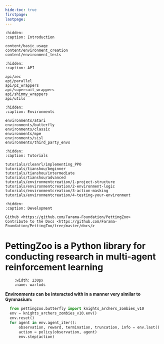 ```yaml
---
hide-toc: true
firstpage:
lastpage:
---
```


```{toctree}
:hidden:
:caption: Introduction

content/basic_usage
content/environment_creation
content/environment_tests
```

```{toctree}
:hidden:
:caption: API

api/aec
api/parallel
api/pz_wrappers
api/supersuit_wrappers
api/shimmy_wrappers
api/utils
```

```{toctree}
:hidden:
:caption: Environments

environments/atari
environments/butterfly
environments/classic
environments/mpe
environments/sisl
environments/third_party_envs
```

```{toctree}
:hidden:
:caption: Tutorials

tutorials/cleanrl/implementing_PPO
tutorials/tianshou/beginner
tutorials/tianshou/intermediate
tutorials/tianshou/advanced
tutorials/environmentcreation/1-project-structure
tutorials/environmentcreation/2-environment-logic
tutorials/environmentcreation/3-action-masking
tutorials/environmentcreation/4-testing-your-environment
```

```{toctree}
:hidden:
:caption: Development

Github <https://github.com/Farama-Foundation/PettingZoo>
Contribute to the Docs <https://github.com/Farama-Foundation/PettingZoo/tree/master/docs/>

```

# PettingZoo is a Python library for conducting research in multi-agent reinforcement learning

```{figure} environments/atari/atari_warlords.gif
    :width: 230px
    :name: warlods
```

**Environments can be interacted with in a manner very similar to Gymnasium:**

```python
  from pettingzoo.butterfly import knights_archers_zombies_v10
  env = knights_archers_zombies_v10.env()
  env.reset()
  for agent in env.agent_iter():
      observation, reward, termination, truncation, info = env.last()
      action = policy(observation, agent)
      env.step(action)
```

